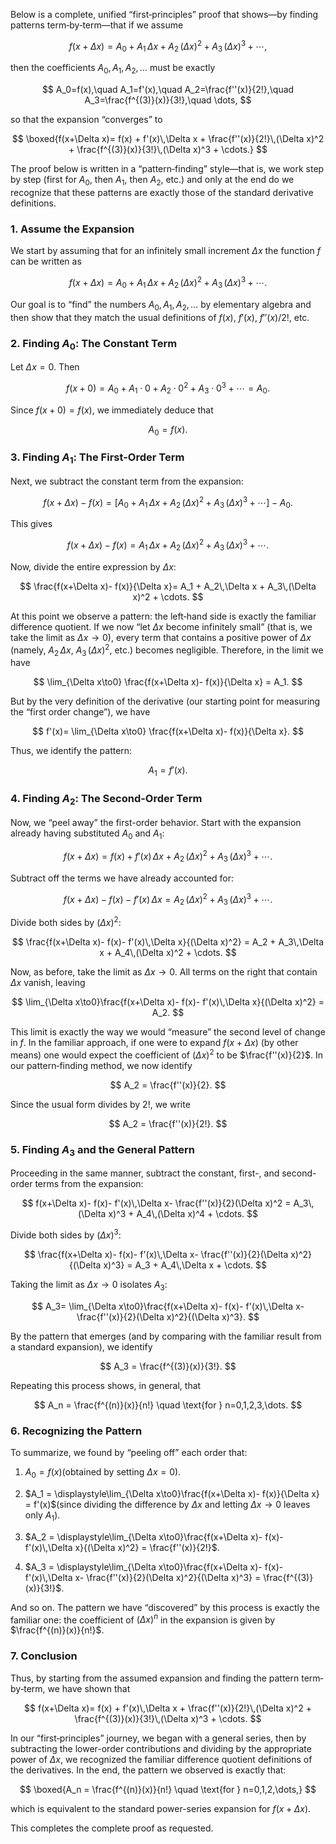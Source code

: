 Below is a complete, unified “first‐principles” proof that shows—by finding patterns term‐by‐term—that if we assume


$$
f(x+\Delta x)= A_0 + A_1\,\Delta x + A_2\,(\Delta x)^2 + A_3\,(\Delta x)^3 + \cdots,
$$

then the coefficients $A_0, A_1, A_2, \dots$ must be exactly


$$
A_0=f(x),\quad A_1=f'(x),\quad A_2=\frac{f''(x)}{2!},\quad A_3=\frac{f^{(3)}(x)}{3!},\quad \dots,
$$

so that the expansion “converges” to


$$
\boxed{f(x+\Delta x)= f(x) + f'(x)\,\Delta x + \frac{f''(x)}{2!}\,(\Delta x)^2 + \frac{f^{(3)}(x)}{3!}\,(\Delta x)^3 + \cdots.}
$$

The proof below is written in a “pattern‐finding” style—that is, we work step by step (first for $A_0$, then $A_1$, then $A_2$, etc.) and only at the end do we recognize that these patterns are exactly those of the standard derivative definitions.

### 1. Assume the Expansion

We start by assuming that for an infinitely small increment $\Delta x$ the function $f$ can be written as


$$
f(x+\Delta x)= A_0 + A_1\,\Delta x + A_2\,(\Delta x)^2 + A_3\,(\Delta x)^3 + \cdots.
$$

Our goal is to “find” the numbers $A_0, A_1, A_2, \dots$ by elementary algebra and then show that they match the usual definitions of $f(x)$, $f'(x)$, $f''(x)/2!$, etc.

### 2. Finding $A_0$: The Constant Term

Let $\Delta x=0$. Then


$$
f(x+0)= A_0 + A_1\cdot0 + A_2\cdot0^2 + A_3\cdot0^3 + \cdots = A_0.
$$

Since $f(x+0)= f(x)$, we immediately deduce that


$$
A_0 = f(x).
$$

### 3. Finding $A_1$: The First-Order Term

Next, we subtract the constant term from the expansion:


$$
f(x+\Delta x)- f(x)= \bigl[A_0 + A_1\,\Delta x + A_2\,(\Delta x)^2 + A_3\,(\Delta x)^3 + \cdots\bigr] - A_0.
$$

This gives


$$
f(x+\Delta x)- f(x)= A_1\,\Delta x + A_2\,(\Delta x)^2 + A_3\,(\Delta x)^3 + \cdots.
$$

Now, divide the entire expression by $\Delta x$:


$$
\frac{f(x+\Delta x)- f(x)}{\Delta x}= A_1 + A_2\,\Delta x + A_3\,(\Delta x)^2 + \cdots.
$$

At this point we observe a pattern: the left‐hand side is exactly the familiar difference quotient. If we now “let $\Delta x$ become infinitely small” (that is, we take the limit as $\Delta x\to0$), every term that contains a positive power of $\Delta x$ (namely, $A_2\,\Delta x$, $A_3\,(\Delta x)^2,$ etc.) becomes negligible. Therefore, in the limit we have


$$
\lim_{\Delta x\to0} \frac{f(x+\Delta x)- f(x)}{\Delta x} = A_1.
$$

But by the very definition of the derivative (our starting point for measuring the “first order change”), we have


$$
f'(x)= \lim_{\Delta x\to0} \frac{f(x+\Delta x)- f(x)}{\Delta x}.
$$

Thus, we identify the pattern:


$$
A_1 = f'(x).
$$

### 4. Finding $A_2$: The Second-Order Term

Now, we “peel away” the first-order behavior. Start with the expansion already having substituted $A_0$ and $A_1$:


$$
f(x+\Delta x)= f(x) + f'(x)\,\Delta x + A_2\,(\Delta x)^2 + A_3\,(\Delta x)^3 + \cdots.
$$

Subtract off the terms we have already accounted for:


$$
f(x+\Delta x)- f(x)- f'(x)\,\Delta x = A_2\,(\Delta x)^2 + A_3\,(\Delta x)^3 + \cdots.
$$

Divide both sides by $(\Delta x)^2$:


$$
\frac{f(x+\Delta x)- f(x)- f'(x)\,\Delta x}{(\Delta x)^2} = A_2 + A_3\,\Delta x + A_4\,(\Delta x)^2 + \cdots.
$$

Now, as before, take the limit as $\Delta x \to 0$. All terms on the right that contain $\Delta x$ vanish, leaving


$$
\lim_{\Delta x\to0}\frac{f(x+\Delta x)- f(x)- f'(x)\,\Delta x}{(\Delta x)^2} = A_2.
$$

This limit is exactly the way we would “measure” the second level of change in $f$. In the familiar approach, if one were to expand $f(x+\Delta x)$ (by other means) one would expect the coefficient of $(\Delta x)^2$ to be $\frac{f''(x)}{2}$. In our pattern‐finding method, we now identify


$$
A_2 = \frac{f''(x)}{2}.
$$

Since the usual form divides by $2!$, we write


$$
A_2 = \frac{f''(x)}{2!}.
$$

### 5. Finding $A_3$ and the General Pattern

Proceeding in the same manner, subtract the constant, first-, and second-order terms from the expansion:


$$
f(x+\Delta x)- f(x)- f'(x)\,\Delta x- \frac{f''(x)}{2}(\Delta x)^2 = A_3\,(\Delta x)^3 + A_4\,(\Delta x)^4 + \cdots.
$$

Divide both sides by $(\Delta x)^3$:


$$
\frac{f(x+\Delta x)- f(x)- f'(x)\,\Delta x- \frac{f''(x)}{2}(\Delta x)^2}{(\Delta x)^3} = A_3 + A_4\,\Delta x + \cdots.
$$

Taking the limit as $\Delta x\to 0$ isolates $A_3$:


$$
A_3= \lim_{\Delta x\to0}\frac{f(x+\Delta x)- f(x)- f'(x)\,\Delta x- \frac{f''(x)}{2}(\Delta x)^2}{(\Delta x)^3}.
$$

By the pattern that emerges (and by comparing with the familiar result from a standard expansion), we identify


$$
A_3 = \frac{f^{(3)}(x)}{3!}.
$$

Repeating this process shows, in general, that


$$
A_n = \frac{f^{(n)}(x)}{n!} \quad \text{for } n=0,1,2,3,\dots.
$$

### 6. Recognizing the Pattern

To summarize, we found by “peeling off” each order that:

1. $A_0 = f(x)$(obtained by setting $\Delta x=0$).


2. $A_1 = \displaystyle\lim_{\Delta x\to0}\frac{f(x+\Delta x)- f(x)}{\Delta x} = f'(x)$(since dividing the difference by $\Delta x$ and letting $\Delta x\to0$ leaves only $A_1$).


3. $A_2 = \displaystyle\lim_{\Delta x\to0}\frac{f(x+\Delta x)- f(x)- f'(x)\,\Delta x}{(\Delta x)^2} = \frac{f''(x)}{2!}$.


4. $A_3 = \displaystyle\lim_{\Delta x\to0}\frac{f(x+\Delta x)- f(x)- f'(x)\,\Delta x- \frac{f''(x)}{2}(\Delta x)^2}{(\Delta x)^3} = \frac{f^{(3)}(x)}{3!}$.



And so on. The pattern we have “discovered” by this process is exactly the familiar one: the coefficient of $(\Delta x)^n$ in the expansion is given by $\frac{f^{(n)}(x)}{n!}$.

### 7. Conclusion

Thus, by starting from the assumed expansion and finding the pattern term‐by‐term, we have shown that


$$
f(x+\Delta x)= f(x) + f'(x)\,\Delta x + \frac{f''(x)}{2!}\,(\Delta x)^2 + \frac{f^{(3)}(x)}{3!}\,(\Delta x)^3 + \cdots.
$$

In our “first‐principles” journey, we began with a general series, then by subtracting the lower-order contributions and dividing by the appropriate power of $\Delta x$, we recognized the familiar difference quotient definitions of the derivatives. In the end, the pattern we observed is exactly that:


$$
\boxed{A_n = \frac{f^{(n)}(x)}{n!} \quad \text{for } n=0,1,2,\dots,}
$$

which is equivalent to the standard power-series expansion for $f(x+\Delta x)$.

This completes the complete proof as requested.
